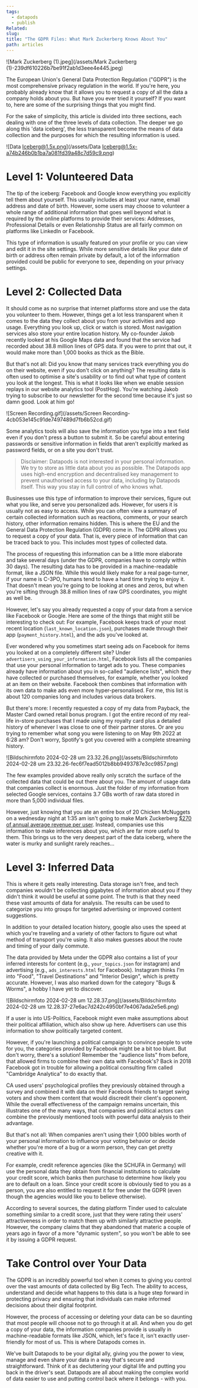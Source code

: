 ```yaml
---
tags:
  - datapods
  - publish
Related: 
slug: 
title: "The GDPR Files: What Mark Zuckerberg Knows About You"
path: articles
---
```

![Mark Zuckerberg (1).jpeg](/assets/Mark Zuckerberg (1)-239df610226b7be91f2ab1d3eee4e445.jpeg)

The European Union's General Data Protection Regulation ("GDPR") is the most comprehensive privacy regulation in the world. If you're here, you probably already know that it allows you to request a copy of all the data a company holds about you. But have you ever tried it yourself? If you want to, here are some of the surprising things that you might find. 

For the sake of simplicity, this article is divided into three sections, each dealing with one of the three levels of data collection. The deeper we go along this 'data iceberg', the less transparent become the means of data collection and the purposes for which the resulting information is used.

![Data Iceberg@1.5x.png](/assets/Data Iceberg@1.5x-a74b246b0b1ba7a081fd39a48c7d59c9.png)

# Level 1: Volunteered Data

The tip of the iceberg: Facebook and Google know everything you explicitly tell them about yourself. This usually includes at least your name, email address and date of birth. However, some users may choose to volunteer a whole range of additional information that goes well beyond what is required by the online platforms to provide their services: Addresses, Professional Details or even Relationship Status are all fairly common on platforms like LinkedIn or Facebook. 

This type of information is usually featured on your profile or you can view and edit it in the site settings. While more sensitive details like your date of birth or address often remain private by default, a lot of the information provided could be public for everyone to see, depending on your privacy settings. 

# Level 2: Collected Data

It should come as no surprise that internet platforms store and use the data you volunteer to them. However, things get a lot less transparent when it comes to the data they collect about you from your activities and app usage. Everything you look up, click or watch is stored. Most navigation services also store your entire location history. My co-founder Jakob recently looked at his Google Maps data and found that the service had recorded about 38.8 million lines of GPS data. If you were to print that out, it would make more than 1,000 books as thick as the Bible.

But that's not all: Did you know that many services track everything you do on their website, even if you don't click on anything? The resulting data is often used to optimise a site's usability or to find out what type of content you look at the longest. This is what it looks like when we enable session replays in our website analytics tool (PostHog). You're watching Jakob trying to subscribe to our newsletter for the second time because it's just so damn good. Look at him go!

![Screen Recording.gif](/assets/Screen Recording-4cb053e145c91de7497489d7fb6b52cd.gif)

Some analytics tools will also save the information you type into a text field even if you don't press a button to submit it. So be careful about entering passwords or sensitive information in fields that aren't explicitly marked as password fields, or on a site you don't trust.

> Disclaimer: Datapods is not interested in your personal information. We try to store as little data about you as possible. The Datapods app uses high-end encryption and decentralised key management to prevent unauthorised access to your data, including by Datapods itself. This way you stay in full control of who knows what. 

Businesses use this type of information to improve their services, figure out what you like, and serve you personalized ads. However, for users it is usually not as easy to access. While you can often view a summary of certain collected information such as reactions, comments, or your search history, other information remains hidden. This is where the EU and the General Data Protection Regulation (GDPR) come in. The GDPR allows you to request a copy of your data. That is, every piece of information that can be traced back to you. This includes most types of collected data.

The process of requesting this information can be a little more elaborate and take several days (under the GDPR, companies have to comply within 30 days). The resulting data has to be provided in a machine-readable format, like a JSON file. While this would likely make for a real page-turner, if your name is C-3PO, humans tend to have a hard time trying to enjoy it. That doesn't mean you're going to be looking at ones and zeros, but when you're sifting through 38.8 million lines of raw GPS coordinates, you might as well be.

However, let's say you already requested a copy of your data from a service like Facebook or Google. Here are some of the things that might still be interesting to check out: For example, Facebook keeps track of your most recent location (`last_known_location.json`), purchases made through their app (`payment_history.html`), and the ads you've looked at. 

Ever wondered why you sometimes start seeing ads on Facebook for items you looked at on a completely different site? Under `advertisers_using_your_information.html`, Facebook lists all the companies that use your personal information to target ads to you. These companies already have information about you in so-called "audience lists", which they have collected or purchased themselves, for example, whether you looked at an item on their website. Facebook then combines that information with its own data to make ads even more hyper-personalised. For me, this list is about 120 companies long and includes various data brokers.

But there's more: I recently requested a copy of my data from Payback, the Master Card owned retail bonus program. I got the entire record of my real-life in-store purchases that I made using my royalty card plus a detailed history of whenever I was close to one of their partner stores. Or are you trying to remember what song you were listening to on May 9th 2022 at 6:28 am? Don't worry, Spotify's got you covered with a complete streaming history. 

![Bildschirmfoto 2024-02-28 um 23.32.26.png](/assets/Bildschirmfoto 2024-02-28 um 23.32.26-fec6f7ead5012b8bb9493787e3cc9857.png)

The few examples provided above really only scratch the surface of the collected data that could be out there about you. The amount of usage data that companies collect is enormous. Just the folder of my information from selected Google services, contains 3.7 GBs worth of raw data stored in more than 5,000 individual files. 

However, just knowing that you ate an entire box of 20 Chicken McNuggets on a wednesday night at 1:35 am isn't going to make Mark Zuckerberg [$270 of annual average revenue per user](https://www.datapods.app/blogs/what-your-data-is-actually-worth). Instead, companies use this information to make inferences about you, which are far more useful to them. This brings us to the very deepest part of the data iceberg, where the water is murky and sunlight rarely reaches...

# Level 3: Inferred Data

This is where it gets really interesting. Data storage isn't free, and tech companies wouldn't be collecting gigabytes of information about you if they didn't think it would be useful at some point. The truth is that they need these vast amounts of data for analysis. The results can be used to categorize you into groups for targeted advertising or improved content suggestions. 

In addition to your detailed location history, google also uses the speed at which you're traveling and a variety of other factors to figure out what method of transport you're using. It also makes guesses about the route and timing of your daily commute. 

The data provided by Meta under the GDPR also contains a list of your inferred interests for content (e.g., `your_topics.json` for instagram) and advertising (e.g., `ads_interests.html` for Facebook). Instagram thinks I'm into "Food", "Travel Destinations" and "Interior Design", which is pretty accurate. However, I was also marked down for the category "Bugs & Worms", a hobby I have yet to discover. 

![Bildschirmfoto 2024-02-28 um 12.28.37.png](/assets/Bildschirmfoto 2024-02-28 um 12.28.37-27e6ac7d242c4950bf7e4067ada2e5e6.png)

If a user is into US-Politics, Facebook might even make assumptions about their political affiliation, which also show up here. Advertisers can use this information to show politically targeted content. 

However, if you're launching a political campaign to convince people to vote for you, the categories provided by Facebook might be a bit too blunt. But don't worry, there's a solution! Remember the "audience lists" from before, that allowed firms to combine their own data with Facebook's? Back in 2018 Facebook got in trouble for allowing a political consulting firm called "Cambridge Analytica" to do exactly that. 

CA used users' psychological profiles they previously obtained through a survey and combined it with data on their Facebook friends to target swing voters and show them content that would discredit their client's opponent. While the overall effectiveness of the campaign remains uncertain, this illustrates one of the many ways, that companies and political actors can combine the previously mentioned tools with powerful data analysis to their advantage. 

But that's not all: When companies aren't using their 1,000 bibles worth of your personal information to influence your voting behavior or decide whether you're more of a bug or a worm person, they can get pretty creative with it. 

For example, credit reference agencies (like the SCHUFA in Germany) will use the personal data they obtain from financial institutions to calculate your credit score, which banks then purchase to determine how likely you are to default on a loan. Since your credit score is obviously tied to you as a person, you are also entitled to request it for free under the GDPR (even though the agencies would like you to believe otherwise). 

According to several sources, the dating platform Tinder used to calculate something similar to a credit score, just that they were rating their users' attractiveness in order to match them up with similarly attractive people. However, the company claims that they abandoned that materic a couple of years ago in favor of a more "dynamic system", so you won't be able to see it by issuing a GDPR request.

# Take Control over Your Data

The GDPR is an incredibly powerful tool when it comes to giving you control over the vast amounts of data collected by Big Tech. The ability to access, understand and decide what happens to this data is a huge step forward in protecting privacy and ensuring that individuals can make informed decisions about their digital footprint.

However, the process of accessing or deleting your data can be so daunting that most people will choose not to go through it at all. And when you do get a copy of your data, the information companies provide is usually in machine-readable formats like JSON, which, let's face it, isn't exactly user-friendly for most of us. This is where Datapods comes in.

We've built Datapods to be your digital ally, giving you the power to view, manage and even share your data in a way that's secure and straightforward. Think of it as decluttering your digital life and putting you back in the driver's seat. Datapods are all about making the complex world of data easier to use and putting control back where it belongs - with you.


